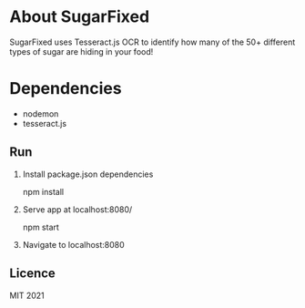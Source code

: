 # About SugarFixed

SugarFixed uses Tesseract.js OCR to identify how many of the 50+ different types of sugar are hiding in your food!

# Dependencies
* nodemon
* tesseract.js

## Run
1. Install package.json dependencies

    npm install

2. Serve app at localhost:8080/

    npm start

3. Navigate to localhost:8080

## Licence
MIT 2021